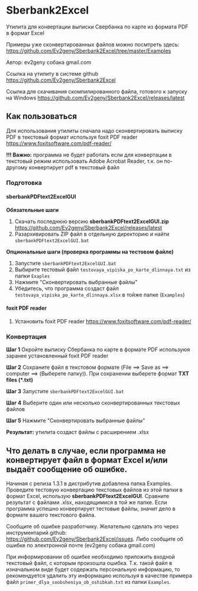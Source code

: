 # Sberbank2Excel

Утилита для конвертации выписки Свербанка по карте из формата PDF в формат Excel

Примеры уже сконвертированных файлов можно посмтреть здесь: https://github.com/Ev2geny/Sberbank2Excel/tree/master/Examples

Автор: ev2geny собака gmail.com

Ссылка на утилиту в системе github https://github.com/Ev2geny/Sberbank2Excel

Ссылка для скачивания скомпилированного файла, готового к запуску на Windows https://github.com/Ev2geny/Sberbank2Excel/releases/latest

## Как пользоваться

Для использования утилиты сначала надо сконвертировать выписку PDF в текстовый формат используя foxit PDF reader  https://www.foxitsoftware.com/pdf-reader/

**!!! Важно:** программа не будет работать если для конвертации в текстовый режим использовать Adobe Acrobat Reader, т.к. он по-другому конвертирует pdf  в текстовый файл

### Подготовка
#### sberbankPDFtext2ExcelGUI

**Обязательные шаги**
1. Скачать последнюю версию  **sberbankPDFtext2ExcelGUI.zip** https://github.com/Ev2geny/Sberbank2Excel/releases/latest 
1. Разархивировать ZIP файл в отдельную директорию и найти `sberbankPDFtext2ExcelGUI.bat`

**Опциональные шаги (проверка программы на тестовом файле)**
1. Запустите `sberbankPDFtext2ExcelGUI.bat`
1. Выбирите тестовый файл `testovaya_vipiska_po_karte_dlinnaya.txt` из папки `Exaples`
1. Нажмите "Сконвертировать выбранные файлы"
1. Убедитесь, что программа создаст файл `testovaya_vipiska_po_karte_dlinnaya.xlsx` в тойже папке (`Examples`)


#### foxit PDF reader
1. Установить foxit PDF reader  https://www.foxitsoftware.com/pdf-reader/

### Конвертация 

**Шаг 1** Окройте выписку Сбербанка по карте в формате PDF используюя заранее установленный foxit PDF reader

**Шаг 2** Сохраните файл в текстовом формате (File ==> Save as ==> computer ==> (Выберете папку)). При сохранении выберете формат **TXT files (*.txt)**

**Шаг 3** Запустите `sberbankPDFtext2ExcelGUI.bat`

**Шаг 4** Выберите один или несколько сконвертированных текстовых файлов

**Шаг 5** Нажмите "Сконвертировать выбранные файлы"

**Результат:** утилита создаст файлы с расширением .xlsx 

## Что делать в случае, если программа не конвертирует файл в формат Excel и/или выдаёт сообщение об ошибке.

Начиная с релиза 1.3.1 в дистрибутив добавлена папка Examples. Проведите тестовую конвертацию текстовых файлов из этой папки в формат Excel, использую **sberbankPDFtext2ExcelGUI**. Сравните результат с файлами .xlsx, находящимися в той же папке. Если программа успешно конвертирует тестовые файлы, значит дело в формате вашего текстового файла.

Сообщите об ошибке разработчику. Желательно сделать это через инструментарий github: https://github.com/Ev2geny/Sberbank2Excel/issues. Либо сообщите об ошибке по электронной почте (ev2geny собака gmail.com)

При информировании об ошибке необходимо приложить входной текстовый файл, с которым произошла ошибка. Т.к. такой файл в изначальном виде будет содержать персональную информацию, то рекомендуется удалить эту информацию используя в качестве примера файл `primer_dlya_soobsheniya_ob_oshibkah.txt` из папки `Examples`.
